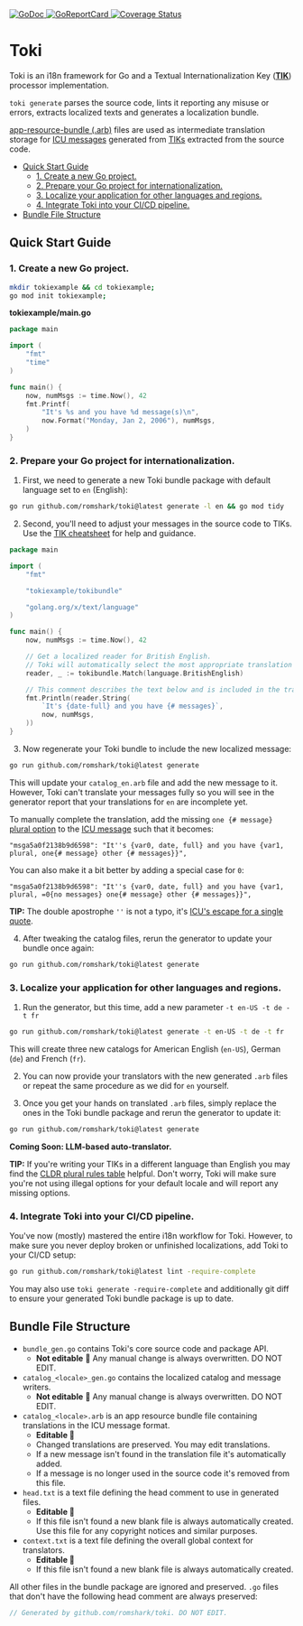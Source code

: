 <a href="https://pkg.go.dev/github.com/romshark/toki">
    <img src="https://godoc.org/github.com/romshark/toki?status.svg" alt="GoDoc">
</a>
<a href="https://goreportcard.com/report/github.com/romshark/toki">
    <img src="https://goreportcard.com/badge/github.com/romshark/toki" alt="GoReportCard">
</a>
<a href='https://coveralls.io/github/romshark/toki?branch=main'>
    <img src='https://coveralls.io/repos/github/romshark/toki/badge.svg?branch=main&service=github' alt='Coverage Status' />
</a>

# Toki

Toki is an i18n framework for Go and a Textual Internationalization Key
([**TIK**](https://github.com/romshark/tik))
processor implementation.

`toki generate` parses the source code, lints it reporting any misuse or errors,
extracts localized texts and generates a localization bundle.

[app-resource-bundle (.arb)](https://github.com/google/app-resource-bundle)
files are used as intermediate translation storage for
[ICU messages](https://unicode-org.github.io/icu/userguide/format_parse/messages/)
generated from [TIKs](https://github.com/romshark/tik) extracted from the source code.

- [Quick Start Guide](#quick-start-guide)
  - [1. Create a new Go project.](#1-create-a-new-go-project)
  - [2. Prepare your Go project for internationalization.](#2-prepare-your-go-project-for-internationalization)
  - [3. Localize your application for other languages and regions.](#3-localize-your-application-for-other-languages-and-regions)
  - [4. Integrate Toki into your CI/CD pipeline.](#4-integrate-toki-into-your-cicd-pipeline)
- [Bundle File Structure](#bundle-file-structure)

## Quick Start Guide

### 1. Create a new Go project.

```sh
mkdir tokiexample && cd tokiexample;
go mod init tokiexample;
```

**tokiexample/main.go**
```go
package main

import (
	"fmt"
	"time"
)

func main() {
	now, numMsgs := time.Now(), 42
	fmt.Printf(
		"It's %s and you have %d message(s)\n",
		now.Format("Monday, Jan 2, 2006"), numMsgs,
	)
}
```

### 2. Prepare your Go project for internationalization.

1. First, we need to generate a new Toki bundle package
with default language set to `en` (English):

```sh
go run github.com/romshark/toki@latest generate -l en && go mod tidy
```

2. Second, you'll need to adjust your messages in the source code to TIKs.
Use the [TIK cheatsheet](https://romshark.github.io/tik-cheatsheet/)
for help and guidance.

```go
package main

import (
	"fmt"

	"tokiexample/tokibundle"

	"golang.org/x/text/language"
)

func main() {
	now, numMsgs := time.Now(), 42

	// Get a localized reader for British English.
	// Toki will automatically select the most appropriate translation catalog available.
	reader, _ := tokibundle.Match(language.BritishEnglish)

	// This comment describes the text below and is included in the translator context.
	fmt.Println(reader.String(
		`It's {date-full} and you have {# messages}`,
		now, numMsgs,
	))
}
```

3. Now regenerate your Toki bundle to include the new localized message:

```sh
go run github.com/romshark/toki@latest generate
```

This will update your `catalog_en.arb` file and add the new message to it.
However, Toki can't translate your messages fully so you will see in the generator report
that your translations for `en` are incomplete yet.

To manually complete the translation, add the missing `one {# message}`
[plural option](https://cldr.unicode.org/index/cldr-spec/plural-rules) to the
[ICU message](https://unicode-org.github.io/icu/userguide/format_parse/messages/)
such that it becomes:

```
"msga5a0f2138b9d6598": "It''s {var0, date, full} and you have {var1, plural, one{# message} other {# messages}}",
```

You can also make it a bit better by adding a special case for `0`:

```
"msga5a0f2138b9d6598": "It''s {var0, date, full} and you have {var1, plural, =0{no messages} one{# message} other {# messages}}",
```

**TIP:** The double apostrophe `''` is not a typo, it's
[ICU's escape for a single quote](https://unicode-org.github.io/icu/userguide/format_parse/messages/#quotingescaping).

4. After tweaking the catalog files, rerun the generator to update your bundle once again:

```sh
go run github.com/romshark/toki@latest generate
```

### 3. Localize your application for other languages and regions.

1. Run the generator, but this time, add a new parameter `-t en-US -t de -t fr`

```sh
go run github.com/romshark/toki@latest generate -t en-US -t de -t fr
```

This will create three new catalogs for
American English (`en-US`), German (`de`) and French (`fr`).

2. You can now provide your translators with the new generated `.arb` files
   or repeat the same procedure as we did for `en` yourself.

3. Once you get your hands on translated `.arb` files, simply replace the ones in the
   Toki bundle package and rerun the generator to update it:

```sh
go run github.com/romshark/toki@latest generate
```

**Coming Soon: LLM-based auto-translator.**

**TIP:** If you're writing your TIKs in a different language than English you may find the
[CLDR plural rules table](https://www.unicode.org/cldr/charts/47/supplemental/language_plural_rules.html)
helpful. Don't worry, Toki will make sure you're not using illegal options for your
default locale and will report any missing options.

### 4. Integrate Toki into your CI/CD pipeline.

You've now (mostly) mastered the entire i18n workflow for Toki.
However, to make sure you never deploy broken or unfinished localizations,
add Toki to your CI/CD setup:

```sh
go run github.com/romshark/toki@latest lint -require-complete
```

You may also use `toki generate -require-complete` and additionally git diff
to ensure your generated Toki bundle package is up to date.

## Bundle File Structure

- `bundle_gen.go` contains Toki's core source code and package API.
  - **Not editable** 🤖 Any manual change is always overwritten. DO NOT EDIT.
- `catalog_<locale>_gen.go` contains the localized catalog and message writers.
  - **Not editable** 🤖 Any manual change is always overwritten. DO NOT EDIT.
- `catalog_<locale>.arb` is an app resource bundle file containing translations
  in the ICU message format.
  - **Editable 📝**
  - Changed translations are preserved. You may edit translations.
  - If a new message isn't found in the translation file it's automatically added.
  - If a message is no longer used in the source code it's removed from this file.
- `head.txt` is a text file defining the head comment to use in generated files.
  - **Editable 📝**
  - If this file isn't found a new blank file is always automatically created.
    Use this file for any copyright notices and similar purposes.
- `context.txt` is a text file defining the overall global context for translators.
  - **Editable 📝**
  - If this file isn't found a new blank file is always automatically created.

All other files in the bundle package are ignored and preserved.
`.go` files that don't have the following head comment are always preserved:

```go
// Generated by github.com/romshark/toki. DO NOT EDIT.
```
